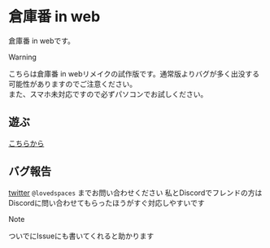 # 倉庫番 in web
倉庫番 in webです。

> [!WARNING]
> こちらは倉庫番 in webリメイクの試作版です。通常版よりバグが多く出没する可能性がありますのでご注意ください。  
> また、スマホ未対応ですので必ずパソコンでお試しください。

## 遊ぶ
[こちらから](https://lovespaces.github.io/sokoban_in_web/)

## バグ報告
[twitter](https://twitter.com/lovedspaces) `@lovedspaces` までお問い合わせください
私とDiscordでフレンドの方はDiscordに問い合わせてもらったほうがすぐ対応しやすいです
> [!NOTE]
> ついでにIssueにも書いてくれると助かります
